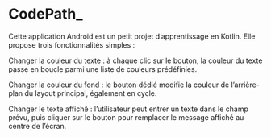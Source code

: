 # CodePath_
Cette application Android est un petit projet d’apprentissage en Kotlin. Elle propose trois fonctionnalités simples :

Changer la couleur du texte : à chaque clic sur le bouton, la couleur du texte passe en boucle parmi une liste de couleurs prédéfinies.

Changer la couleur du fond : le bouton dédié modifie la couleur de l’arrière-plan du layout principal, également en cycle.

Changer le texte affiché : l’utilisateur peut entrer un texte dans le champ prévu, puis cliquer sur le bouton pour remplacer le message affiché au centre de l’écran.

